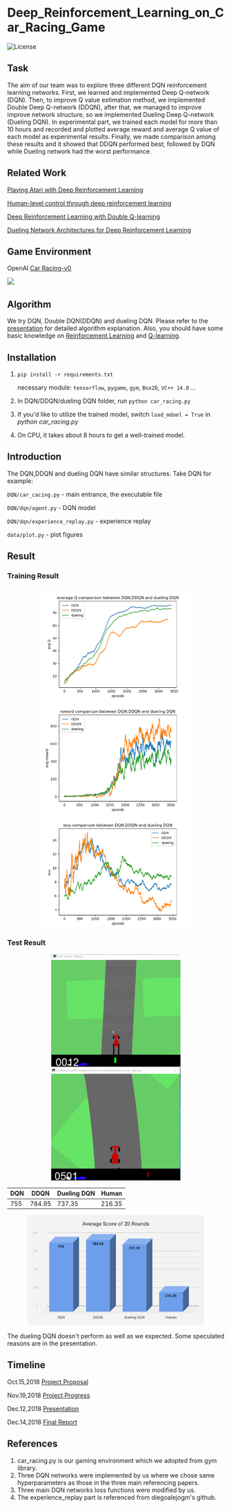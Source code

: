 # Deep_Reinforcement_Learning_on_Car_Racing_Game

![License](https://img.shields.io/badge/license-apache2_2-blue.svg)

## Task
The aim of our team was to explore three different DQN reinforcement learning networks. First, we learned and implemented Deep Q-network (DQN). Then, to improve Q value estimation method, we implemented Double Deep Q-network (DDQN), after that, we managed to improve improve network structure, so we implemented Dueling Deep Q-network (Dueling DQN). In experimental part, we trained each model for more than 10 hours and recorded and plotted average reward and average Q value of each model as  experimental results. Finally, we made comparison among these results and it showed that DDQN performed best; followed by DQN while Dueling network had the worst performance.

## Related Work
[Playing Atari with Deep Reinforcement Learning](https://www.cs.toronto.edu/~vmnih/docs/dqn.pdf)

[Human-level control through deep reinforcement learning](https://web.stanford.edu/class/psych209/Readings/MnihEtAlHassibis15NatureControlDeepRL.pdf)

[Deep Reinforcement Learning with Double Q-learning](https://arxiv.org/pdf/1509.06461.pdf)

[Dueling Network Architectures for Deep Reinforcement Learning](http://proceedings.mlr.press/v48/wangf16.pdf)

## Game Environment
OpenAI [Car Racing-v0](https://gym.openai.com/envs/CarRacing-v0/)

![](https://media.giphy.com/media/3og0IEKu84Ros9izyU/giphy.gif)

## Algorithm
We try DQN, Double DQN(DDQN) and dueling DQN. Please refer to the [presentation](https://github.com/guozhonghao1994/Deep_Reinforcement_Learning_on_Car_Racing_Game/blob/master/Presentation.pdf) for detailed algorithm explanation. Also, you should have some basic knowledge on [Reinforcement Learning](https://en.wikipedia.org/wiki/Reinforcement_learning) and [Q-learning](https://en.wikipedia.org/wiki/Q-learning). 

## Installation
1. `pip install -r requirements.txt`

    necessary module: `tensorflow`, `pygame`, `gym`, `Box2D`, `VC++ 14.0` ...

2. In DQN/DDQN/dueling DQN folder, run `python car_racing.py`

3. If you'd like to utilize the trained model, switch `load_mdoel = True` in *python car_racing.py*

4. On CPU, it takes about 8 hours to get a well-trained model.

## Introduction
The DQN,DDQN and dueling DQN have similar structures. Take DQN for example:

`DQN/car_cacing.py` - main entrance, the executable file

`DQN/dqn/agent.py` - DQN model

`DQN/dqn/experience_replay.py` - experience replay

`data/plot.py` - plot figures

## Result
### Training Result
<p align="center">
    <img src="https://github.com/guozhonghao1994/Deep_Reinforcement_Learning_on_Car_Racing_Game/blob/master/figure/Figure_10.png" alt="Sample"  width="352" height="260">
    <img src="https://github.com/guozhonghao1994/Deep_Reinforcement_Learning_on_Car_Racing_Game/blob/master/figure/Figure_11.png" alt="Sample"  width="352" height="260">
    <img src="https://github.com/guozhonghao1994/Deep_Reinforcement_Learning_on_Car_Racing_Game/blob/master/figure/Figure_12.png" alt="Sample"  width="352" height="260">

### Test Result
<p align="center">
    <img src="https://github.com/guozhonghao1994/Deep_Reinforcement_Learning_on_Car_Racing_Game/blob/master/figure/start.gif" alt="Sample"  width="300" height="260">
    <img src="https://github.com/guozhonghao1994/Deep_Reinforcement_Learning_on_Car_Racing_Game/blob/master/figure/play.gif" alt="Sample"  width="300" height="260">
    
| DQN    | DDQN   | Dueling DQN | Human   |
| ---    | ---    | ---         | ---     |
|  755   | 784.95 | 737.35      | 216.35  |

<p align="center">
    <img src="https://github.com/guozhonghao1994/Deep_Reinforcement_Learning_on_Car_Racing_Game/blob/master/figure/score.png" alt="Sample" alt="Sample"  width="410" height="254">

The dueling DQN doesn't perform as well as we expected. Some speculated reasons are in the presentation.

## Timeline
Oct.15,2018 [Project Proposal](https://github.com/guozhonghao1994/Deep_Reinforcement_Learning_on_Car_Racing_Game/blob/master/Project%20Proposal.pdf)

Nov.19,2018 [Project Progress](https://github.com/guozhonghao1994/Deep_Reinforcement_Learning_on_Car_Racing_Game/blob/master/Project%20Update.pdf)

Dec.12,2018 [Presentation](https://github.com/guozhonghao1994/Deep_Reinforcement_Learning_on_Car_Racing_Game/blob/master/Presentation.pdf)

Dec.14,2018 [Final Report](https://github.com/guozhonghao1994/Deep_Reinforcement_Learning_on_Car_Racing_Game/blob/master/Final%20Report.pdf)

## References
1. car_racing.py is our gaming environment which we adopted from gym library.
2. Three DQN networks were implemented by us where we chose same hyperparameters as those in the three main referencing papers.
3. Three main DQN networks loss functions were modified by us.
4. The experience_replay part is referenced from diegoalejogm's github.

    
